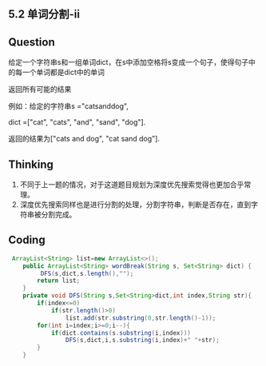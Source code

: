 ## 5.2 单词分割-ii

## Question

给定一个字符串s和一组单词dict，在s中添加空格将s变成一个句子，使得句子中的每一个单词都是dict中的单词

返回所有可能的结果

例如：给定的字符串s ="catsanddog",

dict =["cat", "cats", "and", "sand", "dog"].

返回的结果为["cats and dog", "cat sand dog"].

## Thinking

1. 不同于上一题的情况，对于这道题目规划为深度优先搜索觉得也更加合乎常理。
2. 深度优先搜索同样也是进行分割的处理，分割字符串，判断是否存在，直到字符串被分割完成。

## Coding

```java
 ArrayList<String> list=new ArrayList<>();
    public ArrayList<String> wordBreak(String s, Set<String> dict) {
         DFS(s,dict,s.length(),"");
        return list;
    }
    private void DFS(String s,Set<String>dict,int index,String str){
        if(index<=0)
            if(str.length()>0)
                list.add(str.substring(0,str.length()-1));
        for(int i=index;i>=0;i--){
            if(dict.contains(s.substring(i,index)))
                DFS(s,dict,i,s.substring(i,index)+" "+str);
        }
    }
```

